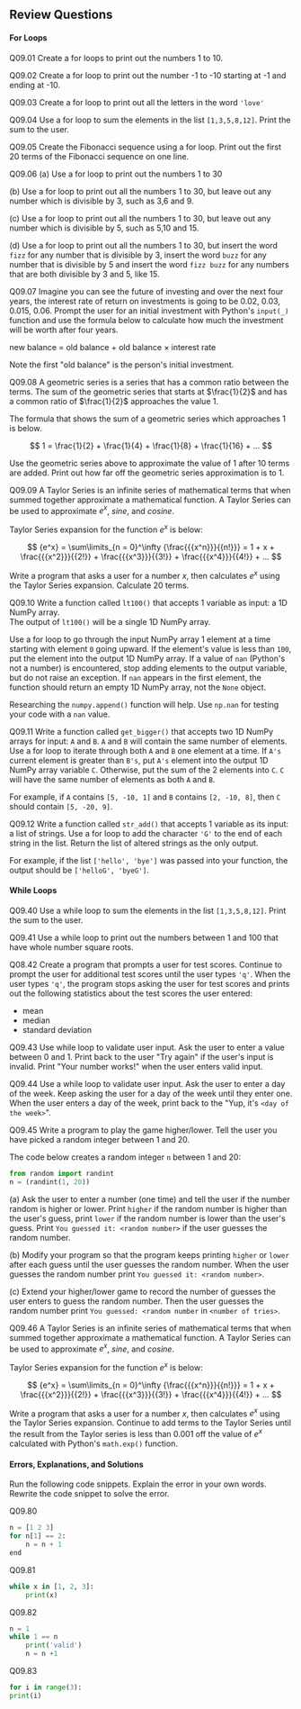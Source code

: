 
## Review Questions
#### For Loops
Q09.01 Create a for loops to print out the numbers 1 to 10.

Q09.02 Create a for loop to print out the number -1 to -10 starting at -1 and ending at -10.

Q09.03 Create a for loop to print out all the letters in the word ```'love'```

Q09.04 Use a for loop to sum the elements in the list ```[1,3,5,8,12]```. Print the sum to the user.

Q09.05 Create the Fibonacci sequence using a for loop. Print out the first 20 terms of the Fibonacci sequence on one line.

Q09.06 (a) Use a for loop to print out the numbers 1 to 30

(b) Use a for loop to print out all the numbers 1 to 30, but leave out any number which is divisible by 3, such as 3,6 and 9.

(c) Use a for loop to print out all the numbers 1 to 30, but leave out any number which is divisible by 5, such as 5,10 and 15.

(d) Use a for loop to print out all the numbers 1 to 30, but insert the word ```fizz``` for any number that is divisible by 3, insert the word ```buzz``` for any number that is divisible by 5 and insert the word ```fizz buzz``` for any numbers that are both divisible by 3 and 5, like 15.

Q09.07 Imagine you can see the future of investing and over the next four years, the interest rate of return on investments is going to be 0.02, 0.03, 0.015, 0.06. Prompt the user for an initial investment with Python's ```input(_)``` function and use the formula below to calculate how much the investment will be worth after four years.

new balance = old balance + old balance $\times$ interest rate

Note the first "old balance" is the person's initial investment.

Q09.08 A geometric series is a series that has a common ratio between the terms. The sum of the geometric series that starts at $\frac{1}{2}$ and has a common ratio of $\frac{1}{2}$ approaches the value 1. 

The formula that shows the sum of a geometric series which approaches 1 is below.

$$ 1 = \frac{1}{2} + \frac{1}{4} + \frac{1}{8} + \frac{1}{16} + ... $$

Use the geometric series above to approximate the value of 1 after 10 terms are added. Print out how far off the geometric series approximation is to 1.

Q09.09 A Taylor Series is an infinite series of mathematical terms that when summed together approximate a mathematical function. A Taylor Series can be used to approximate $e^x$, $sine$, and $cosine$.

Taylor Series expansion for the function  $e^x$ is below:

$$  {e^x} = \sum\limits_{n = 0}^\infty  {\frac{{{x^n}}}{{n!}}}  = 1 + x + \frac{{{x^2}}}{{2!}} + \frac{{{x^3}}}{{3!}} + \frac{{{x^4}}}{{4!}} + ... $$

Write a program that asks a user for a number $x$, then calculates $e^x$ using the Taylor Series expansion. Calculate 20 terms.

Q09.10 Write a function called ```lt100()``` that accepts 1 variable as input: a 1D NumPy array.  
The output of ```lt100()``` will be a single 1D NumPy array.

Use a for loop to go through the input NumPy array 1 element at a time starting with element ```0``` going upward.  If the element's value is less than ```100```, put the element into the output 1D NumPy array.  If a value of ```nan``` (Python's not a number) is encountered, stop adding elements to the output variable, but do not raise an exception.  If ```nan``` appears in the first element, the function should return an empty 1D NumPy array, not the ```None``` object.  

Researching the ```numpy.append()``` function will help.  Use ```np.nan``` for testing your code with a ```nan``` value.

Q09.11 Write a function called ```get_bigger()``` that accepts two 1D NumPy arrays for input: ```A``` and ```B```.  ```A``` and ```B``` will contain the same number of elements.  Use a for loop to iterate through both ```A``` and ```B``` one element at a time. If ```A's``` current element is greater than ```B's```, put ```A's``` element into the output 1D  NumPy array variable ```C```. Otherwise, put the sum of the 2 elements into ```C```.  ```C``` will have the same number of elements as both ```A``` and ```B```.

For example, if ```A``` contains ```[5, -10, 1]``` and ```B``` contains ```[2, -10, 8]```, then ```C``` should contain ```[5, -20, 9]```.

Q09.12 Write a function called ```str_add()``` that accepts 1 variable as its input: a list of strings.  Use a for loop to add the character ```'G'``` to the end of each string in the list.  Return the list of altered strings as the only output.

For example, if the list ```['hello', 'bye']``` was passed into your function, the output should be ```['helloG', 'byeG']```.
#### While Loops
Q09.40 Use a while loop to sum the elements in the list ```[1,3,5,8,12]```. Print the sum to the user. 

Q09.41 Use a while loop to print out the numbers between 1 and 100 that have whole number square roots.

Q08.42 Create a program that prompts a user for test scores. Continue to prompt the user for additional test scores until the user types ```'q'```. When the user types ```'q'```, the program stops asking the user for test scores and prints out the following statistics about the test scores the user entered:

 * mean
 * median
 * standard deviation

Q09.43 Use while loop to validate user input. Ask the user to enter a value between 0 and 1. Print back to the user "Try again" if the user's input is invalid. Print "Your number works!" when the user enters valid input.

Q09.44 Use a while loop to validate user input. Ask the user to enter a day of the week. Keep asking the user for a day of the week until they enter one. When the user enters a day of the week, print back to the "Yup, it's ```<day of the week>```".

Q09.45 Write a program to play the game higher/lower. Tell the user you have picked a random integer between 1 and 20. 

The code below creates a random integer ```n``` between 1 and 20:

```python
from random import randint
n = (randint(1, 20))
```

(a) Ask the user to enter a number (one time) and tell the user if the number random is higher or lower. Print ```higher``` if the random number is higher than the user's guess, print ```lower``` if the random number is lower than the user's guess. Print ```You guessed it: <random number>``` if the user guesses the random number.

(b) Modify your program so that the program keeps printing ```higher``` or ```lower``` after each guess until the user guesses the random number. When the user guesses the random number print ```You guessed it: <random number>```.
    
(c) Extend your higher/lower game to record the number of guesses the user enters to guess the random number. Then the user guesses the random number print ```You guessed: <random number``` in ```<number of tries>```.
    
Q09.46 A Taylor Series is an infinite series of mathematical terms that when summed together approximate a mathematical function. A Taylor Series can be used to approximate $e^x$, $sine$, and $cosine$.

Taylor Series expansion for the function  $e^x$ is below:

$$  {e^x} = \sum\limits_{n = 0}^\infty  {\frac{{{x^n}}}{{n!}}}  = 1 + x + \frac{{{x^2}}}{{2!}} + \frac{{{x^3}}}{{3!}} + \frac{{{x^4}}}{{4!}} + ... $$

Write a program that asks a user for a number $x$, then calculates $e^x$ using the Taylor Series expansion. Continue to add terms to the Taylor Series until the result from the Taylor series is less than 0.001 off the value of $e^x$ calculated with Python's ```math.exp()``` function. 

#### Errors, Explanations, and Solutions

Run the following code snippets. Explain the error in your own words. Rewrite the code snippet to solve the error.

Q09.80

```python
n = [1 2 3]
for n[1] == 2:
    n = n + 1
end
```

Q09.81

```python
while x in [1, 2, 3]:
    print(x)
```

Q09.82

```python
n = 1
while 1 == n
    print('valid')
    n = n +1
```

Q09.83

```python
for i in range(3):
print(i)
```
 

